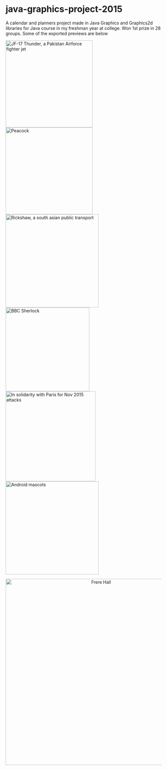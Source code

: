 # java-graphics-project-2015
A calendar and planners project made in Java Graphics and Graphics2d libraries for Java course in my freshman year at college. Won 1st prize in 28 groups.
Some of the exported previews are below

<img src="https://github.com/muzzart/java-graphics-project-2015/raw/master/exported/APR2.png" alt="JF-17 Thunder, a Pakistan Airforce fighter jet" width=280px style="display:inline;"/><img src="https://github.com/muzzart/java-graphics-project-2015/raw/master/exported/DEC2.png" alt="Peacock" width=280px style="display:inline;"/><img src="https://github.com/muzzart/java-graphics-project-2015/raw/master/exported/AUG2.png" alt="Rickshaw, a south asian public transport" width=300px style="display:inline;"/><img src="https://github.com/muzzart/java-graphics-project-2015/raw/master/exported/JUN2.png" alt="BBC Sherlock" width=270px style="display:inline;"/><img src="https://github.com/muzzart/java-graphics-project-2015/raw/master/exported/NOV2.png" alt="In solidarity with Paris for Nov 2015 attacks" width=290px style="display:inline;"/><img src="https://github.com/muzzart/java-graphics-project-2015/raw/master/exported/SEP2.png" alt="Android mascots" width=300px style="display:inline;"/>

<p align="center"><img src="https://github.com/muzzart/java-graphics-project-2015/raw/master/exported/FrereHall.png" alt="Frere Hall" width=600px/></p>
